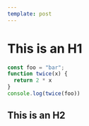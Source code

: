 ```yaml
---
template: post
---
```


#  This is an H1

```js
const foo = "bar";
function twice(x) { 
  return 2 * x
}
console.log(twice(foo))
```

## This is an H2